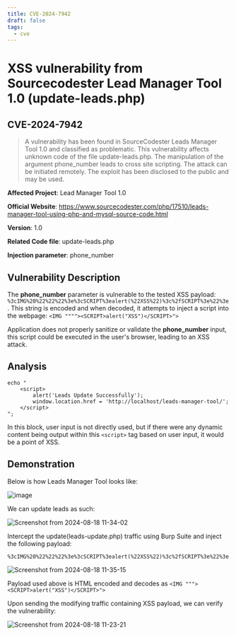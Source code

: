 ```yaml
---
title: CVE-2024-7942
draft: false
tags:
  - cve
---
```

# XSS vulnerability from Sourcecodester Lead Manager Tool 1.0 (update-leads.php)
## CVE-2024-7942

> A vulnerability has been found in SourceCodester Leads Manager Tool 1.0 and classified as problematic. This vulnerability affects unknown code of the file update-leads.php. The manipulation of the argument phone_number leads to cross site scripting. The attack can be initiated remotely. The exploit has been disclosed to the public and may be used.

**Affected Project**: Lead Manager Tool 1.0

**Official Website**: https://www.sourcecodester.com/php/17510/leads-manager-tool-using-php-and-mysql-source-code.html

**Version**: 1.0

**Related Code file**: update-leads.php

**Injection parameter**: phone_number

## Vulnerability Description

The **phone_number** parameter is vulnerable to the tested XSS payload: `%3cIMG%20%22%22%22%3e%3cSCRIPT%3ealert(%22XSS%22)%3c%2fSCRIPT%3e%22%3e`. This string is encoded and when decoded, it attempts to inject a script into the webpage:
`<IMG """"><SCRIPT>alert("XSS")</SCRIPT>">`

Application does not properly sanitize or validate the **phone_number** input, this script could be executed in the user's browser, leading to an XSS attack.

## Analysis

```
echo "
    <script>
        alert('Leads Update Successfully');
        window.location.href = 'http://localhost/leads-manager-tool/';
    </script>
";
```

In this block, user input is not directly used, but if there were any dynamic content being output within this `<script>` tag based on user input, it would be a point of XSS.



## Demonstration
Below is how Leads Manager Tool looks like:

![image](https://github.com/user-attachments/assets/7d5891c8-0e0d-478f-b8fc-c3e7bef760b9)

We can update leads as such:

![Screenshot from 2024-08-18 11-34-02](https://github.com/user-attachments/assets/a6dbf8d5-55a8-4670-bbca-fc32230efc00)

Intercept the update(leads-update.php) traffic using Burp Suite and inject the following payload:

`%3cIMG%20%22%22%22%3e%3cSCRIPT%3ealert(%22XSS%22)%3c%2fSCRIPT%3e%22%3e`

![Screenshot from 2024-08-18 11-35-15](https://github.com/user-attachments/assets/ba9c9af1-d917-461d-b950-56f26a48a3af)

Payload used above is HTML encoded and decodes as `<IMG """><SCRIPT>alert("XSS")</SCRIPT>">`

Upon sending the modifying traffic containing XSS payload, we can verify the vulnerability:

![Screenshot from 2024-08-18 11-23-21](https://github.com/user-attachments/assets/86746dcb-c840-4fb0-be31-6a1ff775ed86)

